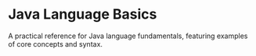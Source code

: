 # Java Language Basics

A practical reference for Java language fundamentals, featuring examples of core concepts and syntax.